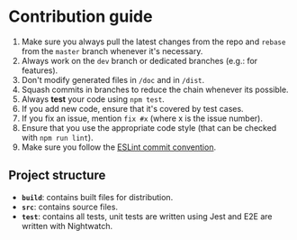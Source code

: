 # Contribution guide

1.  Make sure you always pull the latest changes from the repo and `rebase` from the
`master` branch whenever it's necessary.
2.  Always work on the `dev` branch or dedicated branches (e.g.: for features).
3.  Don't modify generated files in `/doc` and in `/dist`.
4.  Squash commits in branches to reduce the chain whenever its possible.
5.  Always **test** your code using `npm test`.
6.  If you add new code, ensure that it's covered by test cases.
7.  If you fix an issue, mention `fix #x` (where x is the issue number).
8.  Ensure that you use the appropriate code style (that can be checked
with `npm run lint`).
9.  Make sure you follow the [ESLint commit convention](https://github.com/conventional-changelog/conventional-changelog/tree/master/packages/conventional-changelog-eslint).

## Project structure
-   **`build`**: contains built files for distribution.
-   **`src`**: contains source files.
-   **`test`**: contains all tests, unit tests are written using Jest and E2E are written with Nightwatch. 
